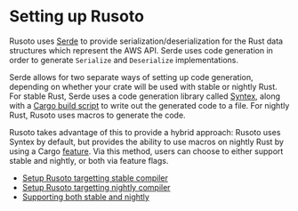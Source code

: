 # Setting up Rusoto

Rusoto uses [Serde][serde] to provide serialization/deserialization for the Rust
data structures which represent the AWS API. Serde uses code generation in order
to generate `Serialize` and `Deserialize` implementations.

Serde allows for two separate ways of setting up code generation, depending on
whether your crate will be used with stable or nightly Rust. For stable Rust,
Serde uses a code generation library called [Syntex][syntex], along with a
[Cargo build script][cargo-build-script] to write out the generated code to a
file. For nightly Rust, Rusoto uses macros to generate the code.

Rusoto takes advantage of this to provide a hybrid approach: Rusoto uses Syntex
by default, but provides the ability to use macros on nightly Rust by using a
Cargo [feature][cargo-feature]. Via this method, users can choose to either
support stable and nightly, or both via feature flags.

* [Setup Rusoto targetting stable compiler][setup-stable]
* [Setup Rusoto targetting nightly compiler][setup-nightly]
* [Supporting both stable and nightly][setup-hybrid]

[cargo-build-script]: http://doc.crates.io/build-script.html
[cargo-feature]: http://doc.crates.io/manifest.html#the-features-section
[serde]: https://github.com/serde-rs/serde
[setup-hybrid]: https://rusoto.github.io/setup-hybrid.html
[setup-nightly]: https://rusoto.github.io/setup-nightly.html
[setup-stable]: https://rusoto.github.io/setup-stable.html
[syntex]: https://serde.rs/technical-details.html#syntex
